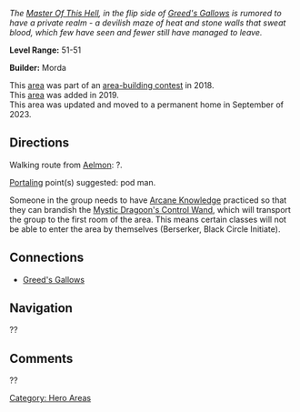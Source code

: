 *The [Master Of This Hell](Master_Of_This_Hell "wikilink"), in the flip
side of [Greed's Gallows](:Category:Greed's_Gallows.md "wikilink") is
rumored to have a private realm - a devilish maze of heat and stone
walls that sweat blood, which few have seen and fewer still have managed
to leave.*

**Level Range:** 51-51

**Builder:** Morda

This [area](:Category:_Areas.md "wikilink") was part of an
[area-building contest](Area-Building_Contests.md "wikilink") in 2018.  
This [area](:Category:_Areas.md "wikilink") was added in 2019.  
This area was updated and moved to a permanent home in September of
2023.  

## Directions

Walking route from [Aelmon](Aelmon "wikilink"): ?.

[Portaling](Portal.md "wikilink") point(s) suggested: pod man.

Someone in the group needs to have [Arcane
Knowledge](Arcane_Knowledge "wikilink") practiced so that they can
brandish the [Mystic Dragoon's Control
Wand](Mystic_Dragoon's_Control_Wand "wikilink"), which will transport
the group to the first room of the area. This means certain classes will
not be able to enter the area by themselves (Berserker, Black Circle
Initiate).

## Connections

-   [Greed's Gallows](:Category:Greed's_Gallows.md "wikilink")

## Navigation

??

## Comments

??

[Category: Hero Areas](Category:_Hero_Areas "wikilink")
